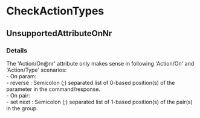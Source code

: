 ﻿---  
uid: Validator_6_7_100  
---

# CheckActionTypes

## UnsupportedAttributeOnNr

### Details

The 'Action\/On@nr' attribute only makes sense in following 'Action\/On' and 'Action\/Type' scenarios:  
\- On param:  
    \- reverse :  Semicolon (;) separated list of 0\-based position(s) of the parameter in the command\/response.  
\- On pair:  
    \- set next :  Semicolon (;) separated list of 1\-based position(s) of the pair(s) in the group.

